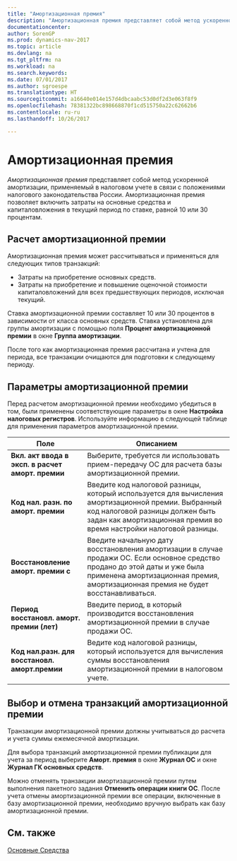 ```yaml
---
title: "Амортизационная премия"
description: "Амортизационная премия представляет собой метод ускоренной амортизации, применяемый в налоговом учете в связи с положениями налогового законодательства России. Амортизационная премия позволяет включить затраты на основные средства и капиталовложения в текущий период по ставке, равной 10 или 30 процентам."
documentationcenter: 
author: SorenGP
ms.prod: dynamics-nav-2017
ms.topic: article
ms.devlang: na
ms.tgt_pltfrm: na
ms.workload: na
ms.search.keywords: 
ms.date: 07/01/2017
ms.author: sgroespe
ms.translationtype: HT
ms.sourcegitcommit: a16640e014e157d4dbcaabc53d0df2d3e063f8f9
ms.openlocfilehash: 78381322bc898668870f1cd515750a22c62662b6
ms.contentlocale: ru-ru
ms.lasthandoff: 10/26/2017

---
```

# <a name="depreciation-bonus"></a>Амортизационная премия
*Амортизационная премия* представляет собой метод ускоренной амортизации, применяемый в налоговом учете в связи с положениями налогового законодательства России. Амортизационная премия позволяет включить затраты на основные средства и капиталовложения в текущий период по ставке, равной 10 или 30 процентам.  

## <a name="depreciation-bonus-calculation"></a>Расчет амортизационной премии  
Амортизационная премия может рассчитываться и применяться для следующих типов транзакций:  

- Затраты на приобретение основных средств.  
- Затраты на приобретение и повышение оценочной стоимости капиталовложений для всех предшествующих периодов, исключая текущий.  

Ставка амортизационной премии составляет 10 или 30 процентов в зависимости от класса основных средств. Ставка установлена для группы амортизации с помощью поля **Процент амортизационной премии** в окне **Группа амортизации**.  

После того как амортизационная премия рассчитана и учтена для периода, все транзакции очищаются для подготовки к следующему периоду.  

## <a name="depreciation-bonus-settings"></a>Параметры амортизационной премии  
Перед расчетом амортизационной премии необходимо убедиться в том, были применены соответствующие параметры в окне **Настройка налоговых регистров**. Используйте информацию в следующей таблице для применения параметров амортизационной премии.  

|Поле|Описанием|  
|---------------------------------|---------------------------------------|  
|**Вкл. акт ввода в эксп. в расчет аморт. премии**|Выберите, требуется ли использовать прием-передачу ОС для расчета базы амортизационной премии.|  
|**Код нал. разн. по аморт. премии**|Введите код налоговой разницы, который используется для вычисления амортизационной премии. Выбранный код налоговой разницы должен быть задан как амортизационная премия во время настройки налоговой разницы.|  
|**Восстановление аморт. премии c**|Введите начальную дату восстановления амортизации в случае продажи ОС. Если основное средство продано до этой даты и уже была применена амортизационная премия, амортизационная премия не будет восстанавливаться.|  
|**Период восстановл. аморт. премии (лет)**|Введите период, в который производится восстановления амортизационной премии в случае продажи ОС.|  
|**Код нал.разн. для восстановл. аморт.премии**|Ведите код налоговой разницы, который используется для вычисления суммы восстановления амортизационной премии в налоговом учете.|  

## <a name="selecting-and-canceling-depreciation-bonus-transactions"></a>Выбор и отмена транзакций амортизационной премии  
Транзакции амортизационной премии должны учитываться до расчета и учета суммы ежемесячной амортизации.  

Для выбора транзакций амортизационной премии публикации для учета за период выберите **Аморт. премия** в окне **Журнал ОС** и окне **Журнал ГК основных средств**.  

Можно отменять транзакции амортизационной премии путем выполнения пакетного задания **Отменить операции книги ОС**. После учета отмены амортизационной премии все операции, включенные в базу амортизационной премии, необходимо вручную выбрать как базу амортизационной премии.  

## <a name="see-also"></a>См. также  
[Основные Средства](../../fa-manage.md)  

